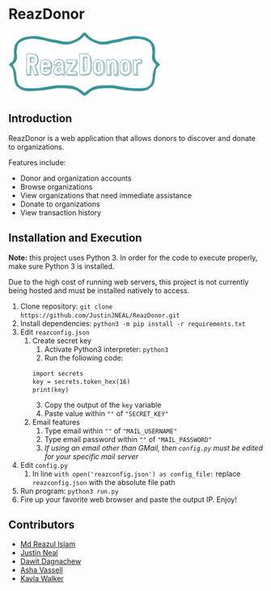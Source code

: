 # ReazDonor

![Website Logo](reazdonor/static/images/logo.png)

## Introduction
ReazDonor is a web application that allows donors to discover and donate to organizations.

Features include:
* Donor and organization accounts
* Browse organizations
* View organizations that need immediate assistance
* Donate to organizations
* View transaction history

## Installation and Execution
**Note:** this project uses Python 3. In order for the code to execute properly, make sure Python 3 is installed.

Due to the high cost of running web servers, this project is not currently being hosted and must be installed natively to access.

1. Clone repository: `git clone https://github.com/JustinJNEAL/ReazDonor.git`
2. Install dependencies: `python3 -m pip install -r requirements.txt`
3. Edit `reazconfig.json`
	1. Create secret key
		1. Activate Python3 interpreter: `python3`
		2. Run the following code:
		```python3
		import secrets
		key = secrets.token_hex(16)
		print(key)
		```
		3. Copy the output of the `key` variable
		4. Paste value within `""` of `"SECRET_KEY"`
	2. Email features
		1. Type email within `""` of `"MAIL_USERNAME"`
		2. Type email password within `""` of `"MAIL_PASSWORD"`
		3. *If using an email other than GMail, then `config.py` must be edited for your specific mail server*
4. Edit `config.py`
	1. In line `with open('reazconfig.json') as config_file:` replace `reazconfig.json` with the absolute file path
5. Run program: `python3 run.py`
6. Fire up your favorite web browser and paste the output IP. Enjoy!


## Contributors
* [Md Reazul Islam](http://github.com/mdreazul)
* [Justin Neal](http://github.com/JustinJNEAL)
* [Dawit Dagnachew](http://github.com/DawitDa)
* [Asha Vassell]()
* [Kayla Walker](http://github.com/kayverly)
